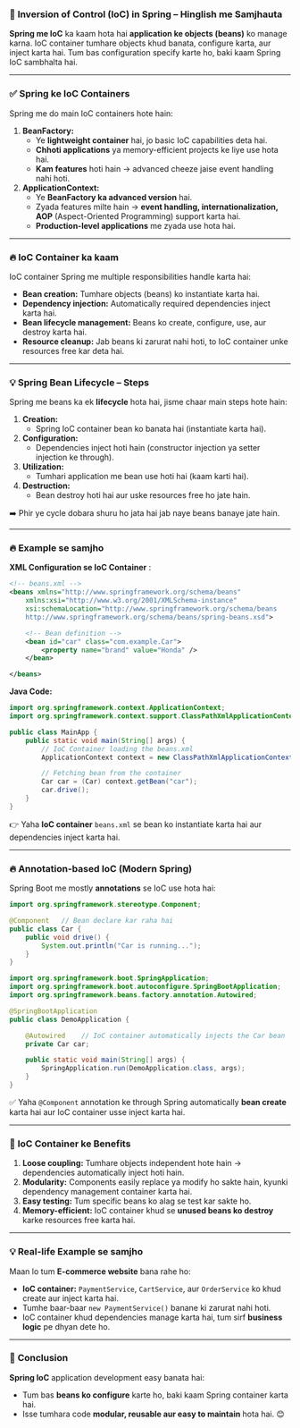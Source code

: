 ### 🌿 **Inversion of Control (IoC) in Spring – Hinglish me Samjhauta**

**Spring me IoC** ka kaam hota hai **application ke objects (beans)** ko manage karna. IoC container tumhare objects khud banata, configure karta, aur inject karta hai. Tum bas configuration specify karte ho, baki kaam Spring IoC sambhalta hai.

---

### ✅ **Spring ke IoC Containers**

Spring me do main IoC containers hote hain:

1. **BeanFactory:**
   * Ye **lightweight container** hai, jo basic IoC capabilities deta hai.
   * **Chhoti applications** ya memory-efficient projects ke liye use hota hai.
   * **Kam features** hoti hain → advanced cheeze jaise event handling nahi hoti.
2. **ApplicationContext:**
   * Ye **BeanFactory ka advanced version** hai.
   * Zyada features milte hain → **event handling, internationalization, AOP** (Aspect-Oriented Programming) support karta hai.
   * **Production-level applications** me zyada use hota hai.

---

### 🔥 **IoC Container ka kaam**

IoC container Spring me multiple responsibilities handle karta hai:

* **Bean creation:** Tumhare objects (beans) ko instantiate karta hai.
* **Dependency injection:** Automatically required dependencies inject karta hai.
* **Bean lifecycle management:** Beans ko create, configure, use, aur destroy karta hai.
* **Resource cleanup:** Jab beans ki zarurat nahi hoti, to IoC container unke resources free kar deta hai.

---

### 💡 **Spring Bean Lifecycle – Steps**

Spring me beans ka ek **lifecycle** hota hai, jisme chaar main steps hote hain:

1. **Creation:**
   * Spring IoC container bean ko banata hai (instantiate karta hai).
2. **Configuration:**
   * Dependencies inject hoti hain (constructor injection ya setter injection ke through).
3. **Utilization:**
   * Tumhari application me bean use hoti hai (kaam karti hai).
4. **Destruction:**
   * Bean destroy hoti hai aur uske resources free ho jate hain.

➡️ Phir ye cycle dobara shuru ho jata hai jab naye beans banaye jate hain.

---

### 🔥 **Example se samjho**

 **XML Configuration se IoC Container** :

```xml
<!-- beans.xml -->
<beans xmlns="http://www.springframework.org/schema/beans"
    xmlns:xsi="http://www.w3.org/2001/XMLSchema-instance"
    xsi:schemaLocation="http://www.springframework.org/schema/beans 
    http://www.springframework.org/schema/beans/spring-beans.xsd">

    <!-- Bean definition -->
    <bean id="car" class="com.example.Car">
        <property name="brand" value="Honda" />
    </bean>

</beans>
```

**Java Code:**

```java
import org.springframework.context.ApplicationContext;
import org.springframework.context.support.ClassPathXmlApplicationContext;

public class MainApp {
    public static void main(String[] args) {
        // IoC Container loading the beans.xml
        ApplicationContext context = new ClassPathXmlApplicationContext("beans.xml");

        // Fetching bean from the container
        Car car = (Car) context.getBean("car");
        car.drive();
    }
}
```

👉 Yaha **IoC container** `beans.xml` se bean ko instantiate karta hai aur dependencies inject karta hai.

---

### 🔥 **Annotation-based IoC (Modern Spring)**

Spring Boot me mostly **annotations** se IoC use hota hai:

```java
import org.springframework.stereotype.Component;

@Component   // Bean declare kar raha hai
public class Car {
    public void drive() {
        System.out.println("Car is running...");
    }
}
```

```java
import org.springframework.boot.SpringApplication;
import org.springframework.boot.autoconfigure.SpringBootApplication;
import org.springframework.beans.factory.annotation.Autowired;

@SpringBootApplication
public class DemoApplication {

    @Autowired    // IoC container automatically injects the Car bean
    private Car car;

    public static void main(String[] args) {
        SpringApplication.run(DemoApplication.class, args);
    }
}
```

✅ Yaha `@Component` annotation ke through Spring automatically **bean create** karta hai aur IoC container usse inject karta hai.

---

### 🚀 **IoC Container ke Benefits**

1. **Loose coupling:** Tumhare objects independent hote hain → dependencies automatically inject hoti hain.
2. **Modularity:** Components easily replace ya modify ho sakte hain, kyunki dependency management container karta hai.
3. **Easy testing:** Tum specific beans ko alag se test kar sakte ho.
4. **Memory-efficient:** IoC container khud se **unused beans ko destroy** karke resources free karta hai.

---

### 💡 **Real-life Example se samjho**

Maan lo tum **E-commerce website** bana rahe ho:

* **IoC container:** `PaymentService`, `CartService`, aur `OrderService` ko khud create aur inject karta hai.
* Tumhe baar-baar `new PaymentService()` banane ki zarurat nahi hoti.
* IoC container khud dependencies manage karta hai, tum sirf **business logic** pe dhyan dete ho.

---

### 🚦 **Conclusion**

**Spring IoC** application development easy banata hai:

* Tum bas **beans ko configure** karte ho, baki kaam Spring container karta hai.
* Isse tumhara code **modular, reusable aur easy to maintain** hota hai. 😊
